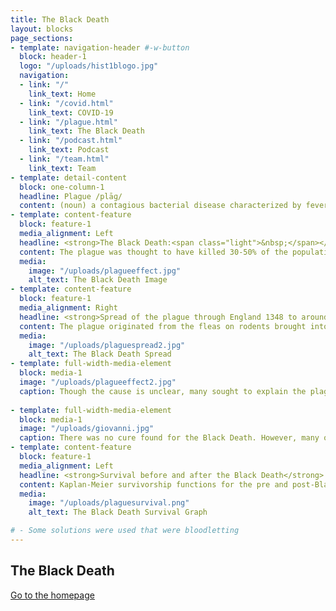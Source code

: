 ```yaml
---
title: The Black Death
layout: blocks
page_sections:
- template: navigation-header #-w-button
  block: header-1
  logo: "/uploads/hist1blogo.jpg" 
  navigation:
  - link: "/"
    link_text: Home
  - link: "/covid.html" 
    link_text: COVID-19
  - link: "/plague.html"
    link_text: The Black Death
  - link: "/podcast.html"
    link_text: Podcast
  - link: "/team.html"
    link_text: Team
- template: detail-content
  block: one-column-1
  headline: Plague /plāɡ/
  content: (noun) a contagious bacterial disease characterized by fever and delirium, typically with the formation of buboes (bubonic plague) and sometimes infection of the lungs (pneumonic plague).  
- template: content-feature
  block: feature-1
  media_alignment: Left
  headline: <strong>The Black Death:<span class="light">&nbsp;</span></strong><span class="light"> An infectious disease caused by the Yersinia pestis bacteria</span>
  content: The plague was thought to have killed 30-50% of the population in Europe from about 1347 to 1351. (Image is a miniature out of the Toggenburg Bible (Switzerland) of 1411.) 
  media:
    image: "/uploads/plagueeffect.jpg"
    alt_text: The Black Death Image 
- template: content-feature
  block: feature-1
  media_alignment: Right
  headline: <strong>Spread of the plague through England 1348 to around 1349<span class="light">&nbsp;</span></strong>
  content: The plague originated from the fleas on rodents brought into Italy on ships. It spread from flea bites or from contact with contaiminated fluid and tissue. Cities and highly populated areas became epicenters for the disease. The rich were able to isolate themselves, resulting in most of the deaths being the poor. (Image sourced from University of Michigan, Sharon N. DeWitte and Maryanne Kowaleski)
  media:
    image: "/uploads/plaguespread2.jpg"
    alt_text: The Black Death Spread
- template: full-width-media-element
  block: media-1
  image: "/uploads/plagueeffect2.jpg"
  caption: Though the cause is unclear, many sought to explain the plague with different methods. Some blamed the conjunction of the planets, while many religious response explained the plague as the wrath of God. Eventually, many started to accuse Muslims, Jews, and lepers for this misfortune. (Image courtesy of Bettman & Getty Images)
    
- template: full-width-media-element
  block: media-1
  image: "/uploads/giovanni.jpg"
  caption: There was no cure found for the Black Death. However, many of the rich quarantined themselves or fled to the countryside and survived, like Giovanni Boccaccia and Florentines who have fled from the plague (above). 
- template: content-feature
  block: feature-1
  media_alignment: Left
  headline: <strong>Survival before and after the Black Death</strong>
  content: Kaplan-Meier survivorship functions for the pre and post-Black Death population. Though this result may be affected by outside sources, there is a significant increase between the post-Black Death and pre-Black Death survival rates. (Image sourced from Sharon N. DeWitte)
  media:
    image: "/uploads/plaguesurvival.png"
    alt_text: The Black Death Survival Graph 

# - Some solutions were used that were bloodletting 
---
```

## The Black Death

[Go to the homepage](/ "Back to homepage")
